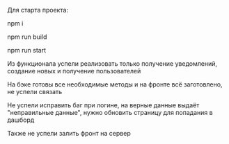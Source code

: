 Для старта проекта:

npm i

npm run build

npm run start

Из функционала успели реализовать только получение уведомлений, создание новых и получение пользователей

На бэке готовы все необходимые методы и на фронте всё заготовлено, не успели связать

Не успели исправить баг при логине, на верные данные выдаёт "неправильные данные", нужно обновить страницу для попадания в дашборд

Также не успели залить фронт на сервер